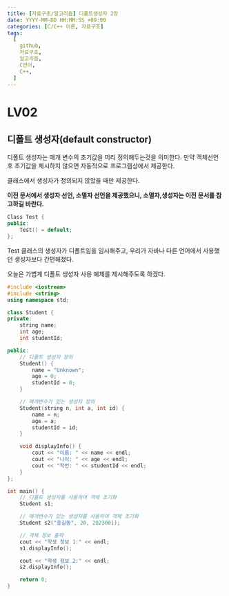 ```yaml
---
title: [자료구조/알고리즘] 디폴트생성자 2장
date: YYYY-MM-DD HH:MM:SS +09:00
categories: [C/C++ 이론, 자료구조]
tags:
  [
    github,
    자료구조,
    알고리즘,
    C언어,
    C++,
  ]
---
```



# LV02

## 디폴트 생성자(default constructor)

디폴트 생성자는 매개 변수의 초기값을 미리 정의해두는것을 의미한다. 만약 객체선언 후 초기값을 제시하지 않으면 자동적으로 프로그램상에서 제공한다. 

클래스에서 생성자가 정의되지 않았을 때만 제공한다.

**이전 문서에서 생성자 선언, 소멸자 선언을 제공했으니, 소멸자,생성자는 이전 문서를 참고하길 바란다.**

```cpp
Class Test {
public:
    Test() = default;
};
```

Test 클래스의 생성자가 디폴트임을 임시해주고, 우리가 자바나 다른 언어에서 사용했던 생성자보다 간편해졌다.

오늘은 가볍게 디폴트 생성자 사용 예제를  제시해주도록 하겠다.

```cpp
#include <iostream>
#include <string>
using namespace std;

class Student {
private:
    string name;
    int age;
    int studentId;

public:
    // 디폴트 생성자 정의
    Student() {
        name = "Unknown";
        age = 0;
        studentId = 0;
    }

    // 매개변수가 있는 생성자 정의
    Student(string n, int a, int id) {
        name = n;
        age = a;
        studentId = id;
    }

    void displayInfo() {
        cout << "이름: " << name << endl;
        cout << "나이: " << age << endl;
        cout << "학번: " << studentId << endl;
    }
};

int main() {
    // 디폴트 생성자를 사용하여 객체 초기화
    Student s1;

    // 매개변수가 있는 생성자를 사용하여 객체 초기화
    Student s2("홍길동", 20, 2023001);

    // 객체 정보 출력
    cout << "학생 정보 1:" << endl;
    s1.displayInfo();

    cout << "학생 정보 2:" << endl;
    s2.displayInfo();

    return 0;
}
```

